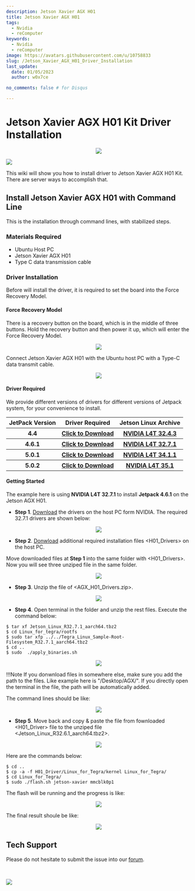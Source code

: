 ```yaml
---
description: Jetson Xavier AGX H01
title: Jetson Xavier AGX H01
tags:
  - Nvidia
  - reComputer
keywords:
  - Nvidia
  - reComputer
image: https://avatars.githubusercontent.com/u/10758833
slug: /Jetson_Xavier_AGX_H01_Driver_Installation
last_update:
  date: 01/05/2023
  author: w0x7ce

no_comments: false # for Disqus

---
```


<!-- ---
name: 
category: 
bzurl: 
prodimagename:
surveyurl: 
sku: 
tags:
--- -->

# Jetson Xavier AGX H01 Kit Driver Installation

<div align="center"><img width={800} src="https://files.seeedstudio.com/wiki/recomputerzhongwen/first_1.png" /></div>


<p style={{}}><a href="https://www.seeedstudio.com/Jetson-Xavier-AGX-H01-Kit-p-5283.html" target="_blank"><img src="https://files.seeedstudio.com/wiki/Seeed-WiKi/docs/images/get_one_now.png" /></a></p>


This wiki will show you how to install driver to Jetson Xavier AGX H01 Kit. There are server ways to accomplish that.

## Install Jetson Xavier AGX H01 with Command Line

This is the installation through command lines, with stabilized steps.

### Materials Required

- Ubuntu Host PC
- Jetson Xavier AGX H01
- Type C data transmission cable

### Driver Installation

Before will install the driver, it is required to set the board into the Force Recovery Model.
#### Force Recovery Model

There is a recovery button on the board, which is in the middle of three buttons. Hold the recovery button and then power it up, which will enter the Force Recovery Model.

<div align="center"><img width={400} src="https://files.seeedstudio.com/wiki/recomputerzhongwen/driver1.png" /></div>


Connect Jetson Xavier AGX H01 with the Ubuntu host PC with a Type-C data transmit cable.

<div align="center"><img width={400} src="https://files.seeedstudio.com/wiki/recomputerzhongwen/driver.png" /></div>


#### Driver Required

We provide different versions of drivers for different versions of Jetpack system, for your convenience to install.

<table align="center">
  <tbody><tr>
      <th align="center">JetPack Version</th>
      <th align="center">Driver Required</th>
      <th align="center">Jetson Linux Archive</th>
    </tr>
    <tr>
      <th align="center">4.4</th>
      <th align="center"><a href="https://files.seeedstudio.com/wiki/H01Driver/H01_Driver_for_4.4.zip" target="_blank"><span>Click to Download</span></a></th>
      <th align="center"><a href="https://developer.nvidia.com/embedded/linux-tegra-r32.4.3" target="_blank"><span>NVIDIA L4T 32.4.3</span></a></th>
    </tr>
    <tr>
      <th align="center">4.6.1</th>
      <th align="center"><a href="https://files.seeedstudio.com/wiki/H01Driver/H01_Driver.zip" target="_blank"><span>Click to Download</span></a></th>
      <th align="center"><a href="https://developer.nvidia.com/embedded/linux-tegra-r3271" target="_blank"><span>NVIDIA L4T 32.7.1</span></a></th>
    </tr>
    <tr>
      <th align="center">5.0.1</th>
      <th align="center"><a href="https://files.seeedstudio.com/wiki/H01Driver/H01_Driver_for_5.0.1.zip" target="_blank"><span>Click to Download</span></a></th>
      <th align="center"><a href="https://developer.nvidia.com/embedded/jetson-linux-r3411" target="_blank"><span>NVIDIA L4T 34.1.1</span></a></th>
    </tr>
    <tr>
      <th align="center">5.0.2</th>
      <th align="center"><a href="https://files.seeedstudio.com/wiki/H01Driver/H01_Driver_for_5.0.2.zip" target="_blank"><span>Click to Download</span></a></th>
      <th align="center"><a href="https://developer.nvidia.com/embedded/jetson-linux-r351" target="_blank"><span>NVIDIA L4T 35.1</span></a></th>
    </tr>
  </tbody>
</table>



#### Getting Started

The example here is using **NVIDIA L4T 32.7.1** to install **Jetpack 4.6.1** on the Jetson AGX H01.

- **Step 1**. [Download](https://developer.nvidia.com/embedded/linux-tegra-r3271) the drivers on the host PC form NVIDIA. The required 32.7.1 drivers are shown below:

<div align="center"><img width={800} src="https://files.seeedstudio.com/wiki/H01Driver/h01driver4.png" /></div>


- **Step 2**. [Donwload](https://files.seeedstudio.com/wiki/H01Driver/H01_Driver.zip) additional required installation files <H01_Drivers> on the host PC.

Move downloaded files at **Step 1** into the same folder with <H01_Drivers>. Now you will see three unziped file in the same folder.

<div align="center"><img width={300} src="https://files.seeedstudio.com/wiki/H01Driver/h01drivera.png" /></div>


- **Step 3**. Unzip the file of <AGX_H01_Drivers.zip>.

<div align="center"><img width={300} src="https://files.seeedstudio.com/wiki/H01Driver/h01driver1b.png" /></div>


- **Step 4**. Open terminal in the folder and unzip the rest files. Execute the command below:

```
$ tar xf Jetson_Linux_R32.7.1_aarch64.tbz2
$ cd Linux_for_tegra/rootfs
$ sudo tar xfp ../../Tegra_Linux_Sample-Root-Filesystem_R32.7.1_aarch64.tbz2
$ cd ..
$ sudo  ./apply_binaries.sh
```

<div align="center"><img width={300} src="https://files.seeedstudio.com/wiki/H01Driver/h01driver5.png" /></div>


!!!Note
    If you donwnload files in somewhere else, make sure you add the path to the files. Like example here is "/Desktop/AGX/". If you directly open the terminal in the file, the path will be automatically added.

The command lines should be like:

<div align="center"><img width={600} src="https://files.seeedstudio.com/wiki/recomputerzhongwen/agx0.png" /></div>


- **Step 5**. Move back and copy & paste the file from fownloaded <H01_Driver> file to the unziped file <Jetson_Linux_R32.6.1_aarch64.tbz2>.

<div align="center"><img width={300} src="https://files.seeedstudio.com/wiki/H01Driver/h01driver6.png" /></div>


Here are the commands below:

```
$ cd ..
$ cp -a -f H01_Driver/Linux_for_Tegra/kernel Linux_for_Tegra/
$ cd Linux_for_Tegra/
$ sudo ./flash.sh jetson-xavier mmcblk0p1
```

The flash will be running and the progress is like:

<div align="center"><img width={600} src="https://files.seeedstudio.com/wiki/recomputerzhongwen/agx2.png" /></div>


The final result shoule be like:

<div align="center"><img width={600} src="https://files.seeedstudio.com/wiki/recomputerzhongwen/agx3.png" /></div>


## Tech Support

Please do not hesitate to submit the issue into our [forum](https://forum.seeedstudio.com/).

<br />
<p style={{textAlign: 'center'}}><a href="https://www.seeedstudio.com/act-4.html?utm_source=wiki&utm_medium=wikibanner&utm_campaign=newproducts" target="_blank"><img src="https://files.seeedstudio.com/wiki/Wiki_Banner/new_product.jpg" /></a></p>


